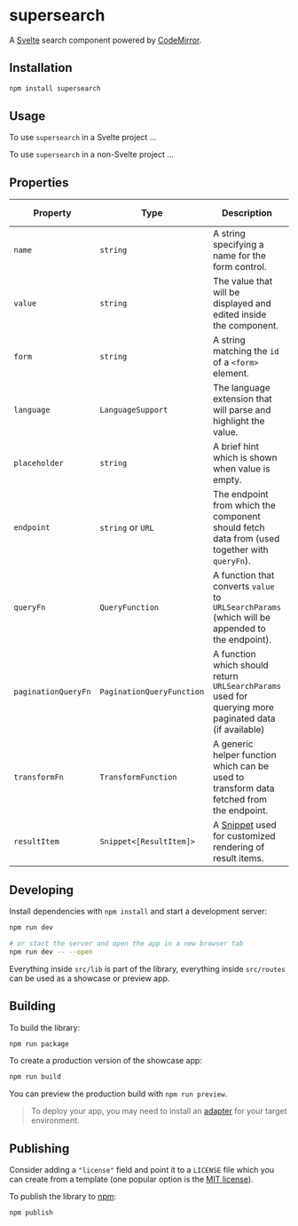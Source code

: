 # supersearch

A [Svelte](https://svelte.dev) search component powered by [CodeMirror](https://codemirror.net/).

## Installation

```bash
npm install supersearch
```

## Usage

To use `supersearch` in a Svelte project ...

To use `supersearch` in a non-Svelte project ...

## Properties

| Property            | Type                      | Description                                                                                           | Default value |
| ------------------- | ------------------------- | ----------------------------------------------------------------------------------------------------- | ------------- |
| `name`              | `string`                  | A string specifying a name for the form control.                                                      | `undefined`   |
| `value`             | `string`                  | The value that will be displayed and edited inside the component.                                     | `""`          |
| `form`              | `string`                  | A string matching the `id` of a `<form>` element.                                                     | `undefined`   |
| `language`          | `LanguageSupport`         | The language extension that will parse and highlight the value.                                       | `undefined`   |
| `placeholder`       | `string`                  | A brief hint which is shown when value is empty.                                                      | `""`          |
| `endpoint`          | `string` or `URL`         | The endpoint from which the component should fetch data from (used together with `queryFn`).          | `undefined`   |
| `queryFn`           | `QueryFunction`           | A function that converts `value` to `URLSearchParams` (which will be appended to the endpoint).       | `undefined`   |
| `paginationQueryFn` | `PaginationQueryFunction` | A function which should return `URLSearchParams` used for querying more paginated data (if available) | `undefined`   |
| `transformFn`       | `TransformFunction`       | A generic helper function which can be used to transform data fetched from the endpoint.              | `undefined`   |
| `resultItem`        | `Snippet<[ResultItem]>`   | A [Snippet](https://svelte.dev/docs/svelte/snippet) used for customized rendering of result items.    | `undefined`   |

## Developing

Install dependencies with `npm install` and start a development server:

```bash
npm run dev

# or start the server and open the app in a new browser tab
npm run dev -- --open
```

Everything inside `src/lib` is part of the library, everything inside `src/routes` can be used as a showcase or preview app.

## Building

To build the library:

```bash
npm run package
```

To create a production version of the showcase app:

```bash
npm run build
```

You can preview the production build with `npm run preview`.

> To deploy your app, you may need to install an [adapter](https://svelte.dev/docs/kit/adapters) for your target environment.

## Publishing

Consider adding a `"license"` field and point it to a `LICENSE` file which you can create from a template (one popular option is the [MIT license](https://opensource.org/license/mit/)).

To publish the library to [npm](https://www.npmjs.com):

```bash
npm publish
```

